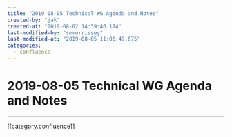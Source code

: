 ```yaml
---
title: "2019-08-05 Technical WG Agenda and Notes"
created-by: "jak"
created-at: "2019-08-02 14:39:46.174"
last-modified-by: "smmorrissey"
last-modified-at: "2019-08-05 11:00:49.675"
categories:
  - confluence
---
```


# 2019-08-05 Technical WG Agenda and Notes


---

[[category.confluence]]
